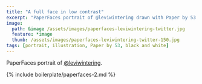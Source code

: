 ```yaml
---
title: "A full face in low contrast"
excerpt: "PaperFaces portrait of @leviwintering drawn with Paper by 53 on an iPad."
image: 
  path: &image /assets/images/paperfaces-leviwintering-twitter.jpg 
  feature: *image
  thumb: /assets/images/paperfaces-leviwintering-twitter-150.jpg
tags: [portrait, illustration, Paper by 53, black and white]
---
```


PaperFaces portrait of [@leviwintering](http://twitter.com/leviwintering).

{% include boilerplate/paperfaces-2.md %}
